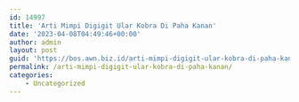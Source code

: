 ```yaml
---
id: 14997
title: 'Arti Mimpi Digigit Ular Kobra Di Paha Kanan'
date: '2023-04-08T04:49:46+00:00'
author: admin
layout: post
guid: 'https://bos.awn.biz.id/arti-mimpi-digigit-ular-kobra-di-paha-kanan/'
permalink: /arti-mimpi-digigit-ular-kobra-di-paha-kanan/
categories:
    - Uncategorized
---
```


